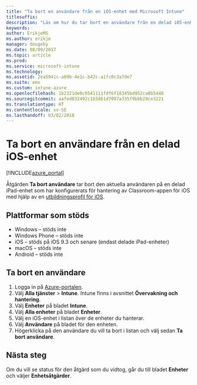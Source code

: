 ```yaml
---
title: "Ta bort en användare från en iOS-enhet med Microsoft Intune"
titlesuffix: 
description: "Läs om hur du tar bort en användare från en delad iOS-enhet med Intune."
keywords: 
author: ErikjeMS
ms.author: erikje
manager: dougeby
ms.date: 08/09/2017
ms.topic: article
ms.prod: 
ms.service: microsoft-intune
ms.technology: 
ms.assetid: 2ea5941c-a69b-4e1c-b42c-a1fc0c3a7de7
ms.suite: ems
ms.custom: intune-azure
ms.openlocfilehash: 1b2321de0c0541111fdf6f18345bd952ca8b5448
ms.sourcegitcommit: aafed032492c1b5861d7097a335f9bbb29ce3221
ms.translationtype: HT
ms.contentlocale: sv-SE
ms.lasthandoff: 03/02/2018
---
```

# <a name="remove-a-user-from-a-shared-ios-device"></a>Ta bort en användare från en delad iOS-enhet


[!INCLUDE[azure_portal](./includes/azure_portal.md)]

Åtgärden **Ta bort användare** tar bort den aktuella användaren på en delad iPad-enhet som har konfigurerats för hantering av Classroom-appen för iOS med hjälp av en [utbildningsprofil för iOS](education-settings-configure-ios.md). 

## <a name="supported-platforms"></a>Plattformar som stöds

- Windows – stöds inte
- Windows Phone – stöds inte
- iOS – stöds på iOS 9.3 och senare (endast delade iPad-enheter)
- macOS – stöds inte
- Android – stöds inte

## <a name="how-to-remove-a-user"></a>Ta bort en användare

1. Logga in på [Azure-portalen](https://portal.azure.com).
2. Välj **Alla tjänster** > **Intune**. Intune finns i avsnittet **Övervakning och hantering**.
3. Välj **Enheter** på bladet **Intune**.
4. Välj **Alla enheter** på bladet **Enheter**.
5. Välj en iOS-enhet i listan över de enheter du hanterar.
6. Välj **Användare** på bladet för den enheten.
7. Högerklicka på den användare du vill ta bort i listan och välj sedan **Ta bort användare**.

## <a name="next-steps"></a>Nästa steg

Om du vill se status för den åtgärd som du vidtog, går du till bladet **Enheter** och väljer **Enhetsåtgärder**.
